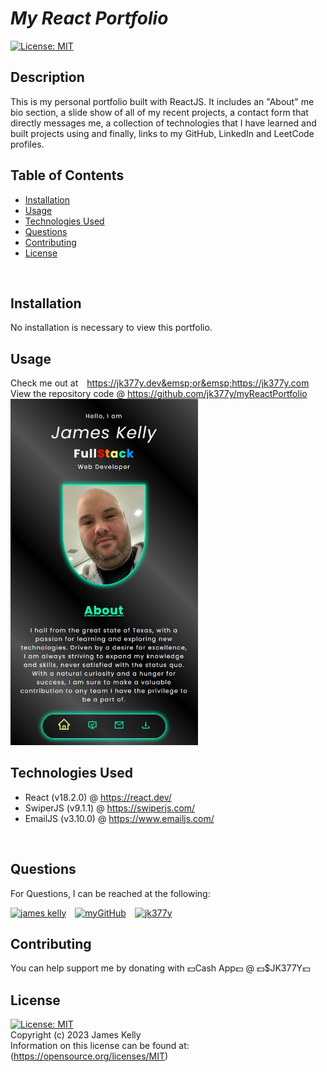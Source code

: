 # ***My React Portfolio***
[![License: MIT](https://img.shields.io/badge/License-MIT-blue.svg)](https://opensource.org/licenses/MIT)
<br>

## Description
This is my personal portfolio built with ReactJS. It includes an "About" me bio section, a slide show of all of my recent projects, a contact form that directly messages me, a collection of technologies that I have learned and built projects using and finally, links to my GitHub, LinkedIn and LeetCode profiles. <br>

## Table of Contents
- [Installation](#installation)
- [Usage](#usage)
- [Technologies Used](#technologies-used)
- [Questions](#questions)
- [Contributing](#contributing)
- [License](#license)
<br>

## Installation
No installation is necessary to view this portfolio.
<br>

## Usage
Check me out at&emsp;https://jk377y.dev&emsp;or&emsp;https://jk377y.com
<br>
View the repository code @ https://github.com/jk377y/myReactPortfolio
<br>
<img src="src/assets/images/pics/homepage.JPG" alt="getAllUsers screenshot" width=300px>

## Technologies Used
- React (v18.2.0) @ https://react.dev/
- SwiperJS (v9.1.1) @ https://swiperjs.com/
- EmailJS (v3.10.0) @ https://www.emailjs.com/
<br>

## Questions
For Questions, I can be reached at the following:
<br>

<a href="https://www.linkedin.com/in/james-kelly-b93a94150/" target="_blank"><img src="https://img.icons8.com/fluency/64/null/linkedin.png" alt="james kelly" height="64" width="64" /></a>&emsp;<a href="https://github.com/jk377y" target="_blank"><img src="https://img.icons8.com/plasticine/64/null/github.png" alt="myGitHub" height="64" width="64" /></a>&emsp;<a href="mailto:jk377y@gmail.com" target="_blank"><img src="https://img.icons8.com/fluency/64/null/apple-mail.png" alt="jk377y" height="64" width="64" /></a>

## Contributing
You can help support me by donating with 💵Cash App💵 @ 💵$JK377Y💵
<br>

## License
[![License: MIT](https://img.shields.io/badge/License-MIT-blue.svg)](https://opensource.org/licenses/MIT)
<br>Copyright (c) 2023 James Kelly
<br>Information on this license can be found at: (https://opensource.org/licenses/MIT)